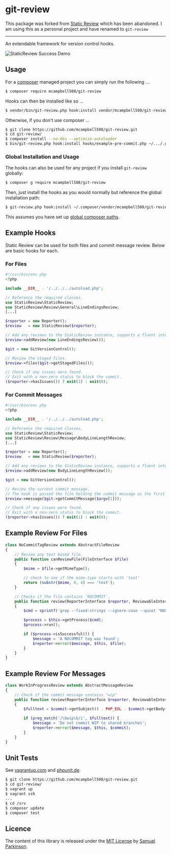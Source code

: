 # git-review

This package was forked from [Static Review](https://github.com/sjparkinson/git-review) which has been abandoned.
I am using this as a personal project and have renamed to `git-review`

---

An extendable framework for version control hooks.

![StaticReview Success Demo](http://i.imgur.com/8G3uORp.gif)

[travis]:    https://travis-ci.org/mcampbell508/git-review
[packagist]: https://packagist.org/packages/mcampbell508/git-review
[php]:       https://php.net/

## Usage

For a [composer][composer] managed project you can simply run the following ...

```bash
$ composer require mcampbell508/git-review
```

Hooks can then be installed like so ...

```bash
$ vendor/bin/git-review.php hook:install vendor/mcampbell508/git-review/hooks/example-pre-commit.php .git/hooks/pre-commit
```

Otherwise, if you don't use composer ...

```bash
$ git clone https://github.com/mcampbell508/git-review.git
$ cd git-review/
$ composer install --no-dev --optimize-autoloader
$ bin/git-review.php hook:install hooks/example-pre-commit.php ~/.../.git/hooks/pre-commit
```

[composer]: https://getcomposer.org/

### Global Installation and Usage

The hooks can also be used for any project if you install `git-review` globally:

```bash
$ composer g require mcampbell508/git-review
```

Then, just install the hooks as you would normally but reference the global
installation path:

```bash
$ git-review.php hook:install ~/.composer/vendor/mcampbell508/git-review/hooks/git-review-commit-msg.php .git/hooks/commit-msg
```

This assumes you have set up [global composer paths][global-composer].

[global-composer]: https://getcomposer.org/doc/03-cli.md#global

## Example Hooks

Static Review can be used for both files and commit message review. Below are
basic hooks for each.

### For Files

```php
#!/usr/bin/env php
<?php

include __DIR__ . '/../../../autoload.php';

// Reference the required classes.
use StaticReview\StaticReview;
use StaticReview\Review\General\LineEndingsReview;
[...]

$reporter = new Reporter();
$review   = new StaticReview($reporter);

// Add any reviews to the StaticReview instance, supports a fluent interface.
$review->addReview(new LineEndingsReview());

$git = new GitVersionControl();

// Review the staged files.
$review->files($git->getStagedFiles());

// Check if any issues were found.
// Exit with a non-zero status to block the commit.
($reporter->hasIssues()) ? exit(1) : exit(0);
```

### For Commit Messages

```php
#!/usr/bin/env php
<?php

include __DIR__ . '/../../../autoload.php';

// Reference the required classes.
use StaticReview\StaticReview;
use StaticReview\Review\Message\BodyLineLengthReview;
[...]

$reporter = new Reporter();
$review   = new StaticReview($reporter);

// Add any reviews to the StaticReview instance, supports a fluent interface.
$review->addReview(new BodyLineLengthReview());

$git = new GitVersionControl();

// Review the current commit message.
// The hook is passed the file holding the commit message as the first argument.
$review->message($git->getCommitMessage($argv[1]));

// Check if any issues were found.
// Exit with a non-zero status to block the commit.
($reporter->hasIssues()) ? exit(1) : exit(0);
```

## Example Review For Files

```php
class NoCommitTagReview extends AbstractFileReview
{
    // Review any text based file.
    public function canReviewFile(FileInterface $file)
    {
        $mime = $file->getMimeType();

        // check to see if the mime-type starts with 'text'
        return (substr($mime, 0, 4) === 'text');
    }

    // Checks if the file contains `NOCOMMIT`.
    public function review(ReporterInterface $reporter, ReviewableInterface $file)
    {
        $cmd = sprintf('grep --fixed-strings --ignore-case --quiet "NOCOMMIT" %s', $file->getFullPath());

        $process = $this->getProcess($cmd);
        $process->run();

        if ($process->isSuccessful()) {
            $message = 'A NOCOMMIT tag was found';
            $reporter->error($message, $this, $file);
        }
    }
}
```

## Example Review For Messages

```php
class WorkInProgressReview extends AbstractMessageReview
{
    // Check if the commit message contains "wip"
    public function review(ReporterInterface $reporter, ReviewableInterface $commit)
    {
        $fulltext = $commit->getSubject() . PHP_EOL . $commit->getBody();

        if (preg_match('/\bwip\b/i', $fulltext)) {
            $message = 'Do not commit WIP to shared branches';
            $reporter->error($message, $this, $commit);
        }
    }
}
```

## Unit Tests

See [vagrantup.com][vagrant] and [phpunit.de][phpunit].

```bash
$ git clone https://github.com/mcampbell508/git-review.git
$ cd git-review/
$ vagrant up
$ vagrant ssh
...
$ cd /srv
$ composer update
$ composer test
```

[vagrant]: https://www.vagrantup.com
[phpunit]: http://phpunit.de

## Licence

The content of this library is released under the [MIT License][license] by [Samuel Parkinson][twitter].

[license]: https://github.com/sjparkinson/git-review/blob/master/LICENSE
[twitter]: https://twitter.com/samparkinson_
